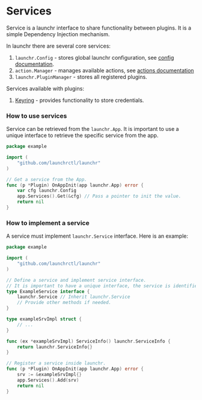 # Services

Service is a launchr interface to share functionality between plugins. It is a simple Dependency Injection mechanism.

In launchr there are several core services:
1. `launchr.Config` - stores global launchr configuration, see [config documentation](../config.md).
2. `action.Manager` - manages available actions, see [actions documentation](../actions.md)
3. `launchr.PluginManager` - stores all registered plugins.

Services available with plugins:
1. [Keyring](https://github.com/launchrctl/keyring) - provides functionality to store credentials.

### How to use services

Service can be retrieved from the `launchr.App`. It is important to use a unique interface to retrieve the specific service
from the app.

```go
package example

import (
    "github.com/launchrctl/launchr"
)

// Get a service from the App.
func (p *Plugin) OnAppInit(app launchr.App) error {
	var cfg launchr.Config
	app.Services().Get(&cfg) // Pass a pointer to init the value.
	return nil
}
```

### How to implement a service
A service must implement `launchr.Service` interface. Here is an example:

```go
package example

import (
    "github.com/launchrctl/launchr"
)

// Define a service and implement service interface.
// It is important to have a unique interface, the service is identified by it in [launchr.ServiceManager].Get().
type ExampleService interface {
	launchr.Service // Inherit launchr.Service
	// Provide other methods if needed.
}

type exampleSrvImpl struct {
    // ...
}

func (ex *exampleSrvImpl) ServiceInfo() launchr.ServiceInfo {
	return launchr.ServiceInfo{}
}

// Register a service inside launchr.
func (p *Plugin) OnAppInit(app launchr.App) error {
	srv := &exampleSrvImpl{}
	app.Services().Add(srv)
	return nil
}
```
